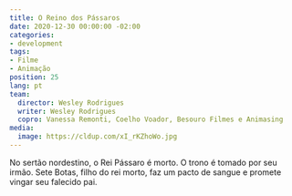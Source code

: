 ```yaml
---
title: O Reino dos Pássaros
date: 2020-12-30 00:00:00 -02:00
categories:
- development
tags:
- Filme
- Animação
position: 25
lang: pt
team:
  director: Wesley Rodrigues
  writer: Wesley Rodrigues
  copro: Vanessa Remonti, Coelho Voador, Besouro Filmes e Animasing
media:
  image: https://cldup.com/xI_rKZhoWo.jpg
---
```


No sertão nordestino, o Rei Pássaro é morto. O trono é tomado por seu irmão. Sete Botas, filho do rei morto, faz um pacto de sangue e promete vingar seu falecido pai.
